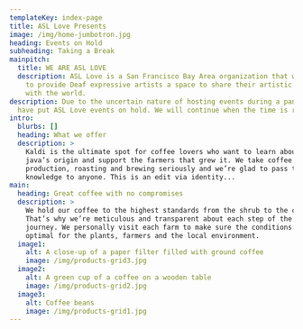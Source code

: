 ```yaml
---
templateKey: index-page
title: ASL Love Presents
image: /img/home-jumbotron.jpg
heading: Events on Hold
subheading: Taking a Break
mainpitch:
  title: WE ARE ASL LOVE
  description: ASL Love is a San Francisco Bay Area organization that was founded
    to provide Deaf expressive artists a space to share their artistic creations
    with the world.
description: Due to the uncertain nature of hosting events during a pandemic, we
  have put ASL Love events on hold. We will continue when the time is right.
intro:
  blurbs: []
  heading: What we offer
  description: >
    Kaldi is the ultimate spot for coffee lovers who want to learn about their
    java’s origin and support the farmers that grew it. We take coffee
    production, roasting and brewing seriously and we’re glad to pass that
    knowledge to anyone. This is an edit via identity...
main:
  heading: Great coffee with no compromises
  description: >
    We hold our coffee to the highest standards from the shrub to the cup.
    That’s why we’re meticulous and transparent about each step of the coffee’s
    journey. We personally visit each farm to make sure the conditions are
    optimal for the plants, farmers and the local environment.
  image1:
    alt: A close-up of a paper filter filled with ground coffee
    image: /img/products-grid3.jpg
  image2:
    alt: A green cup of a coffee on a wooden table
    image: /img/products-grid2.jpg
  image3:
    alt: Coffee beans
    image: /img/products-grid1.jpg
---
```

